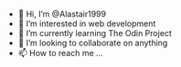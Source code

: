 - 👋 Hi, I’m @Alastair1999
- 👀 I’m interested in web development
- 🌱 I’m currently learning The Odin Project
- 💞️ I’m looking to collaborate on anything
- 📫 How to reach me ...

<!---
Alastair1999/Alastair1999 is a ✨ special ✨ repository because its `README.md` (this file) appears on your GitHub profile.
You can click the Preview link to take a look at your changes.
--->
